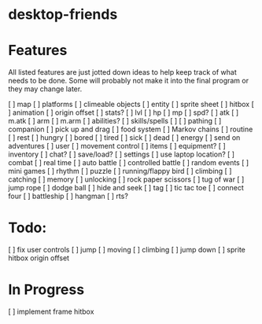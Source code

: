 # desktop-friends

# Features

All listed features are just jotted down ideas to help keep track of what needs to be done.
Some will probably not make it into the final program or they may change later.

[ ] map
	[ ] platforms
	[ ] climeable objects
[ ] entity
	[ ] sprite sheet 
		[ ] hitbox
		[ ] animation
		[ ] origin offset
	[ ] stats?
		[ ] lvl
		[ ] hp
		[ ] mp
		[ ] spd?
		[ ] atk
		[ ] m.atk
		[ ] arm
		[ ] m.arm
		[ ] abilities?
	[ ] skills/spells
		[ ] 
	[ ] pathing
	[ ] companion
		[ ] pick up and drag
		[ ] food system
		[ ] Markov chains
			[ ] routine
			[ ] rest
			[ ] hungry
			[ ] bored
			[ ] tired
			[ ] sick
			[ ] dead
			[ ] energy
		[ ] send on adventures
[ ] user
	[ ] movement control
	[ ] items
	[ ] equipment?
	[ ] inventory
	[ ] chat?
	[ ] save/load?
	[ ] settings
	[ ] use laptop location?
[ ] combat
	[ ] real time
	[ ] auto battle
	[ ] controlled battle
[ ] random events
[ ] mini games
	[ ] rhythm
	[ ] puzzle
	[ ] running/flappy bird
	[ ] climbing
	[ ] catching
	[ ] memory
	[ ] unlocking
	[ ] rock paper scissors
	[ ] tug of war
	[ ] jump rope
	[ ] dodge ball
	[ ] hide and seek
	[ ] tag
	[ ] tic tac toe
	[ ] connect four
	[ ] battleship
	[ ] hangman
	[ ] rts?

# Todo:

[ ] fix user controls
	[ ] jump
	[ ] moving
	[ ] climbing
	[ ] jump down
[ ] sprite hitbox origin offset

# In Progress

[ ] implement frame hitbox


